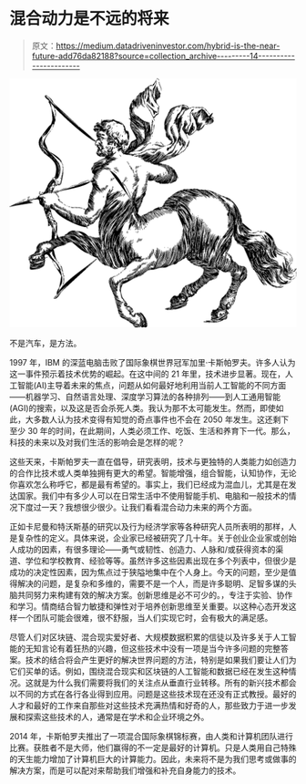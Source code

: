 # 混合动力是不远的将来

> 原文：<https://medium.datadriveninvestor.com/hybrid-is-the-near-future-add76da82188?source=collection_archive---------14----------------------->

![](img/684c53a0629c219759c06bea741aa7d0.png)

不是汽车，是方法。

1997 年，IBM 的深蓝电脑击败了国际象棋世界冠军加里·卡斯帕罗夫。许多人认为这一事件预示着技术优势的崛起。在这中间的 21 年里，技术进步显著。现在，人工智能(AI)主导着未来的焦点，问题从如何最好地利用当前人工智能的不同方面——机器学习、自然语言处理、深度学习算法的各种排列——到人工通用智能(AGI)的搜索，以及这是否会杀死人类。我认为那不太可能发生。然而，即使如此，大多数人认为技术变得有知觉的奇点事件也不会在 2050 年发生。这还剩下至少 30 年的时间，在此期间，人类必须工作、吃饭、生活和养育下一代。那么，科技的未来以及对我们生活的影响会是怎样的呢？

这些天来，卡斯帕罗夫一直在倡导，研究表明，技术与更独特的人类能力如创造力的合作比技术或人类单独拥有更大的希望。智能增强，组合智能，认知协作，无论你喜欢怎么称呼它，都是最有希望的。事实上，我们已经成为混血儿，尤其是在发达国家。我们中有多少人可以在日常生活中不使用智能手机、电脑和一般技术的情况下度过一天？我想很少很少。让我们看看混合动力未来的两个方面。

正如卡尼曼和特沃斯基的研究以及行为经济学家等各种研究人员所表明的那样，人是复杂性的定义。具体来说，企业家已经被研究了几十年。关于创业企业家或创始人成功的因素，有很多理论——勇气或韧性、创造力、人脉和/或获得资本的渠道、学位和学校教育、经验等等。虽然许多这些因素出现在多个列表中，但很少是成功的决定性因素，因为焦点过于狭隘地集中在个人身上。今天的问题，至少是值得解决的问题，是复杂和多维的，需要不是一个人，而是许多聪明、足智多谋的头脑共同努力来构建有效的解决方案。创新思维是必不可少的。，专注于实验、协作和学习。情商结合智力敏捷和弹性对于培养创新思维至关重要。以这种心态开发这样一个团队可能会很难，很不舒服，当人们实现它时，会有极大的满足感。

尽管人们对区块链、混合现实爱好者、大规模数据积累的信徒以及许多关于人工智能的无知言论有着狂热的兴趣，但这些技术中没有一项是当今许多问题的完整答案。技术的结合将会产生更好的解决世界问题的方法，特别是如果我们要让人们为它们买单的话。例如，围绕混合现实和区块链的人工智能和数据已经在发生这种情况。这就是为什么我们需要将我们的关注点从垂直行业转移。所有的新兴技术都会以不同的方式在各行各业得到应用。问题是这些技术现在还没有正式教授。最好的人才和最好的工作来自那些对这些技术充满热情和好奇的人，那些致力于进一步发展和探索这些技术的人，通常是在学术和企业环境之外。

2014 年，卡斯帕罗夫推出了一项混合国际象棋锦标赛，由人类和计算机团队进行比赛。获胜者不是大师，他们赢得的不一定是最好的计算机。只是人类用自己特殊的天生能力增加了计算机巨大的计算能力。因此，未来将不是为我们思考或做事的解决方案，而是可以配对来帮助我们增强和补充自身能力的技术。